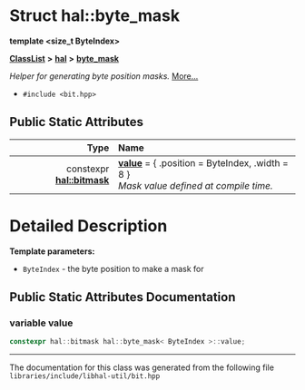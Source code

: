 

# Struct hal::byte\_mask

**template &lt;size\_t ByteIndex&gt;**



[**ClassList**](annotated.md) **>** [**hal**](namespacehal.md) **>** [**byte\_mask**](structhal_1_1byte__mask.md)



_Helper for generating byte position masks._ [More...](#detailed-description)

* `#include <bit.hpp>`























## Public Static Attributes

| Type | Name |
| ---: | :--- |
|  constexpr [**hal::bitmask**](structhal_1_1bitmask.md) | [**value**](#variable-value)   = { .position = ByteIndex, .width = 8 }<br>_Mask value defined at compile time._  |










































# Detailed Description




**Template parameters:**


* `ByteIndex` - the byte position to make a mask for 




    
## Public Static Attributes Documentation




### variable value 

```C++
constexpr hal::bitmask hal::byte_mask< ByteIndex >::value;
```




------------------------------
The documentation for this class was generated from the following file `libraries/include/libhal-util/bit.hpp`

